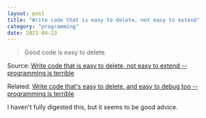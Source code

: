 ```yaml
---
layout: post
title: "Write code that is easy to delete, not easy to extend"
category: "programming"
date: 2021-04-23
---
```


> Good code is easy to delete.

Source: [Write code that is easy to delete, not easy to extend -- programming is terrible](https://programmingisterrible.com/post/139222674273/how-to-write-disposable-code-in-large-systems)

Related: [Write code that's easy to delete, and easy to debug too -- programming is terrible](https://programmingisterrible.com/post/173883533613/code-to-debug)

I haven't fully digested this, but it seems to be good advice.

